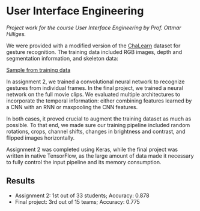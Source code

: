 # User Interface Engineering

*Project work for the course User Interface Engineering by Prof. Ottmar Hilliges.*

We were provided with a modified version of the [ChaLearn][1] dataset for gesture recognition. The training data included RGB images, depth and segmentation information, and skeleton data:

[Sample from training data](data.png)

 In assignment 2, we trained a convolutional neural network to recognize gestures from individual frames. In the final project, we trained a neural network on the full movie clips. We evaluated multiple architectures to incorporate the temporal information: either combining features learned by a CNN with an RNN or maxpooling the CNN features. 

In both cases, it proved crucial to augment the training dataset as much as possible. To that end, we made sure our training pipeline included random rotations, crops, channel shifts, changes in brightness and contrast, and flipped images horizontally. 

Assignment 2 was completed using Keras, while the final project was written in native TensorFlow, as the large amount of data made it necessary to fully control the input pipeline and its memory consumption.

## Results
  - Assignment 2: 1st out of 33 students; Accuracy: 0.878
  - Final project: 3rd out of 15 teams; Accuracy: 0.775

[1]: http://chalearnlap.cvc.uab.es